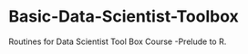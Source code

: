 Basic-Data-Scientist-Toolbox
============================

Routines for Data Scientist Tool Box Course -Prelude to R.
